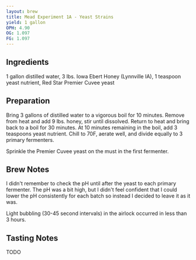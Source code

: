 ```yaml
---
layout: brew
title: Mead Experiment 1A - Yeast Strains
yield: 1 gallon
OPH: 4.90
OG: 1.097
FG: 1.097
---
```


## Ingredients
1 gallon distilled water, 3 lbs. Iowa Ebert Honey (Lynnville IA), 1 teaspoon yeast nutrient, Red Star Premier Cuvee yeast

## Preparation
Bring 3 gallons of distilled water to a vigorous boil for 10 minutes.  Remove from heat and add 9 lbs. honey, stir until dissolved.  Return to heat and bring back to a boil for 30 minutes.  At 10 minutes remaining in the boil, add 3 teaspoons yeast nutrient.  Chill to 70F, aerate well, and divide equally to 3 primary fermenters.  

Sprinkle the Premier Cuvee yeast on the must in the first fermenter.

## Brew Notes
I didn't remember to check the pH until after the yeast to each primary fermenter.  The pH was a bit high, but I didn't feel confident that I could lower the pH consistently for each batch so instead I decided to leave it as it was.

Light bubbling (30-45 second intervals) in the airlock occurred in less than 3 hours.

## Tasting Notes
TODO